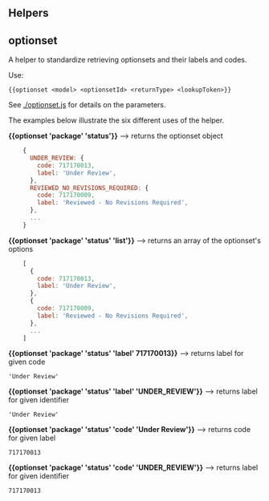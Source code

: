 ## Helpers

## optionset

A helper to standardize retrieving optionsets and their labels and codes.

Use:
```
{{optionset <model> <optionsetId> <returnType> <lookupToken>}}
```

See [./optionset.js](./optionset.js) for details on the parameters.

The examples below illustrate the six different uses of the helper.

**{{optionset 'package' 'status'}}** --> returns the optionset object
```js
    {
      UNDER_REVIEW: {
        code: 717170013,
        label: 'Under Review',
      },
      REVIEWED_NO_REVISIONS_REQUIRED: {
        code: 717170009,
        label: 'Reviewed - No Revisions Required',
      },
      ...
    } 
```

**{{optionset 'package' 'status' 'list'}}** --> returns an array of the optionset's options
```js
    [
      {
        code: 717170013,
        label: 'Under Review',
      },
      {
        code: 717170009,
        label: 'Reviewed - No Revisions Required',
      },
      ...
    ] 
```

**{{optionset  'package' 'status' 'label' 717170013}}** --> returns label for given code 
```
'Under Review'
```

**{{optionset  'package' 'status' 'label' 'UNDER_REVIEW'}}** --> returns label for given identifier 
```
'Under Review'
```

**{{optionset  'package' 'status' 'code' 'Under Review'}}** --> returns code for given label
```
717170013
```

**{{optionset  'package' 'status' 'code' 'UNDER_REVIEW'}}** --> returns label for given identifier 
```
717170013
```
